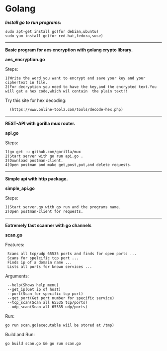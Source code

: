 # Golang

***Install go to run programs:***
     
    sudo apt-get install go(for debian,ubuntu)
    sudo yum install go(for red-hat,fedora,suse)

__________________________________________________________________________________________________________________________________________


**Basic program for aes encryption with golang crypto library.**

**aes_encryption.go**

Steps:

    1)Write the word you want to encrypt and save your key and your ciphertext in file.
    2)For decryption you need to have the key,and the encrypted text.You will get a hex code,which wil contain  the plain text!!
  
  Try this site for hex decoding:
        
      (https://www.online-toolz.com/tools/decode-hex.php)
      
      
___________________________________________________________________________________________________________________________________________


**REST-API with gorilla mux router.** 

**api.go**

Steps:

    1)go get -u github.com/gorilla/mux
    2)Start server with go run api.go .
    3)Download postman-client.
    4)Open postman and make get,post,put,and delete requests.

 
___________________________________________________________________________________________________________________________________________

**Simple api with http package.**

**simple_api.go**

Steps:
  
    1)Start server.go with go run and the programs name.
    2)Open postman-client for requests.


___________________________________________________________________________________________________________________________________________

**Extremely fast scanner with go channels**

**scan.go**



Features:
          
     Scans all tcp/udp 65535 ports and finds for open ports ...
     Scans for spelcific tcp port ...
     Finds ip of a domain name ...
     Lists all ports for known services ...
 
Arguments:

     --help(Shows help menu)
     --get_ip(Get ip of host)
     --port(Scan for specific tcp port)
     --get_port(Get port number for specific service)
     --tcp_scan(Scan all 65535 tcp/ports)
     --udp_scan(Scan all 65535 udp/ports)

Run:
    
    go run scan.go(executable wiil be stored at /tmp)
               
Build and Run:
      
    go build scan.go && go run scan.go




